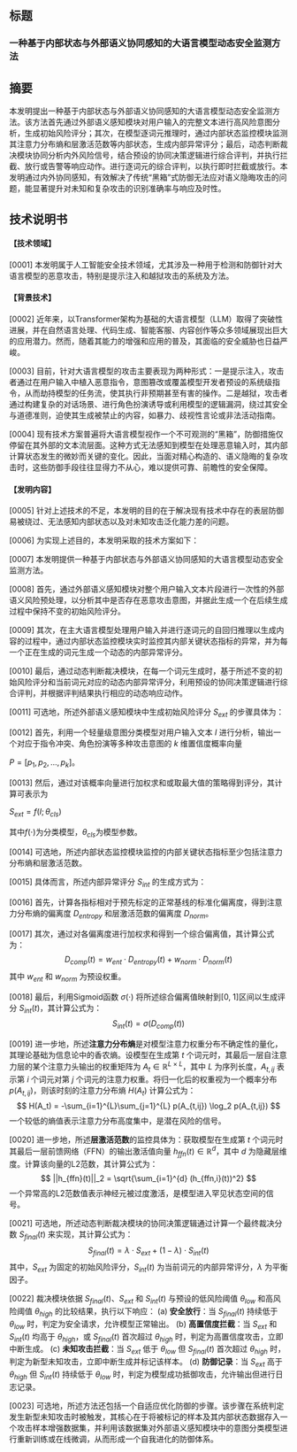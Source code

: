 ## 标题
### **一种基于内部状态与外部语义协同感知的大语言模型动态安全监测方法**
## 摘要
本发明提出一种基于内部状态与外部语义协同感知的大语言模型动态安全监测方法。该方法首先通过外部语义感知模块对用户输入的完整文本进行高风险意图分析，生成初始风险评分；其次，在模型逐词元推理时，通过内部状态监控模块监测其注意力分布熵和层激活范数等内部状态，生成内部异常评分；最后，动态判断裁决模块协同分析内外风险信号，结合预设的协同决策逻辑进行综合评判，并执行拦截、放行或告警等响应动作。进行逐词元的综合评判，以执行即时拦截或放行。本发明通过内外协同感知，有效解决了传统“黑箱”式防御无法应对语义隐晦攻击的问题，能显著提升对未知和复杂攻击的识别准确率与响应及时性。

## 技术说明书

#### **【技术领域】**

[0001] 本发明属于人工智能安全技术领域，尤其涉及一种用于检测和防御针对大语言模型的恶意攻击，特别是提示注入和越狱攻击的系统及方法。

#### **【背景技术】**

[0002] 近年来，以Transformer架构为基础的大语言模型（LLM）取得了突破性进展，并在自然语言处理、代码生成、智能客服、内容创作等众多领域展现出巨大的应用潜力。然而，随着其能力的增强和应用的普及，其面临的安全威胁也日益严峻。

[0003] 目前，针对大语言模型的攻击主要表现为两种形式：一是提示注入，攻击者通过在用户输入中植入恶意指令，意图篡改或覆盖模型开发者预设的系统级指令，从而劫持模型的任务流，使其执行非预期甚至有害的操作。二是越狱，攻击者通过构建复杂的对话场景、进行角色扮演诱导或利用模型的逻辑漏洞，绕过其安全与道德准则，迫使其生成被禁止的内容，如暴力、歧视性言论或非法活动指南。

[0004] 现有技术方案普遍将大语言模型视作一个不可观测的“黑箱”，防御措施仅停留在其外部的文本流层面。这种方式无法感知到模型在处理恶意输入时，其内部计算状态发生的微妙而关键的变化。因此，当面对精心构造的、语义隐晦的复杂攻击时，这些防御手段往往显得力不从心，难以提供可靠、前瞻性的安全保障。

#### **【发明内容】**

[0005] 针对上述技术的不足，本发明的目的在于解决现有技术中存在的表层防御易被绕过、无法感知内部状态以及对未知攻击泛化能力差的问题。

[0006] 为实现上述目的，本发明采取的技术方案如下：

[0007] 本发明提供一种基于内部状态与外部语义协同感知的大语言模型动态安全监测方法。

[0008] 首先，通过外部语义感知模块对整个用户输入文本片段进行一次性的外部语义风险预处理，以分析其中是否存在恶意攻击意图，并据此生成一个在后续生成过程中保持不变的初始风险评分。

[0009] 其次，在主大语言模型处理用户输入并进行逐词元的自回归推理以生成内容的过程中，通过内部状态监控模块实时监控其内部关键状态指标的异常，并为每一个正在生成的词元生成一个动态的内部异常评分。

[0010] 最后，通过动态判断裁决模块，在每一个词元生成时，基于所述不变的初始风险评分和当前词元对应的动态内部异常评分，利用预设的协同决策逻辑进行综合评判，并根据评判结果执行相应的动态响应动作。

[0011] 可选地，所述外部语义感知模块中生成初始风险评分 $S_{ext}$ 的步骤具体为：

[0012] 首先，利用一个轻量级意图分类模型对用户输入文本 $I$ 进行分析，输出一个对应于指令冲突、角色扮演等多种攻击意图的 $k$ 维置信度概率向量 

$P = [p_1, p_2, ..., p_k]$。

[0013] 然后，通过对该概率向量进行加权求和或取最大值的策略得到评分，其计算可表示为

 $S_{ext} = f(I; \theta_{cls})$
 
 其中$f(\cdot)$为分类模型，$\theta_{cls}$为模型参数。

[0014] 可选地，所述内部状态监控模块监控的内部关键状态指标至少包括注意力分布熵和层激活范数。

[0015] 具体而言，所述内部异常评分 $S_{int}$ 的生成方式为：

[0016] 首先，计算各指标相对于预先标定的正常基线的标准化偏离度，得到注意力分布熵的偏离度 $D_{entropy}$ 和层激活范数的偏离度 $D_{norm}$。

[0017] 其次，通过对各偏离度进行加权求和得到一个综合偏离值，其计算公式为：
$$
D_{comp}(t) = w_{ent} \cdot D_{entropy}(t) + w_{norm} \cdot D_{norm}(t)
$$
其中 $w_{ent}$ 和 $w_{norm}$ 为预设权重。

[0018] 最后，利用Sigmoid函数 $\sigma(\cdot)$ 将所述综合偏离值映射到[0, 1]区间以生成评分 $S_{int}(t)$，其计算公式为：
$$
S_{int}(t) = \sigma(D_{comp}(t))
$$

[0019] 进一步地，所述**注意力分布熵**是对模型注意力权重分布不确定性的量化，其理论基础为信息论中的香农熵。设模型在生成第 $t$ 个词元时，其最后一层自注意力层的某个注意力头输出的权重矩阵为 $A_t \in \mathbb{R}^{L \times L}$，其中 $L$ 为序列长度，$A_{t,ij}$ 表示第 $i$ 个词元对第 $j$ 个词元的注意力权重。将归一化后的权重视为一个概率分布 $p(A_{t,ij})$，则该时刻的注意力分布熵 $H(A_t)$ 计算公式为：
$$
H(A_t) = -\sum_{i=1}^{L}\sum_{j=1}^{L} p(A_{t,ij}) \log_2 p(A_{t,ij})
$$
一个较低的熵值表示注意力分布高度集中，是潜在风险的信号。

[0020] 进一步地，所述**层激活范数**的监控具体为：获取模型在生成第 $t$ 个词元时其最后一层前馈网络（FFN）的输出激活值向量 $h_{ffn}(t) \in \mathbb{R}^{d}$，其中 $d$ 为隐藏层维度。计算该向量的L2范数，其计算公式为：
$$
||h_{ffn}(t)||_2 = \sqrt{\sum_{i=1}^{d} (h_{ffn,i}(t))^2}
$$
一个异常高的L2范数值表示神经元被过度激活，是模型进入罕见状态空间的信号。

[0021] 可选地，所述动态判断裁决模块的协同决策逻辑通过计算一个最终裁决分数 $S_{final}(t)$ 来实现，其计算公式为：
$$
S_{final}(t) = \lambda \cdot S_{ext} + (1-\lambda) \cdot S_{int}(t)
$$
其中，$S_{ext}$ 为固定的初始风险评分，$S_{int}(t)$ 为当前词元的内部异常评分，$\lambda$ 为平衡因子。

[0022] 裁决模块依据 $S_{final}(t)$、$S_{ext}$ 和 $S_{int}(t)$ 与预设的低风险阈值 $\theta_{low}$ 和高风险阈值 $\theta_{high}$ 的比较结果，执行以下响应：
(a) **安全放行**：当 $S_{final}(t)$ 持续低于 $\theta_{low}$ 时，判定为安全请求，允许模型正常输出。
(b) **高置信度拦截**：当 $S_{ext}$ 和 $S_{int}(t)$ 均高于 $\theta_{high}$，或 $S_{final}(t)$ 首次超过 $\theta_{high}$ 时，判定为高置信度攻击，立即中断生成。
(c) **未知攻击拦截**：当 $S_{ext}$ 低于 $\theta_{low}$ 但 $S_{final}(t)$ 首次超过 $\theta_{high}$ 时，判定为新型未知攻击，立即中断生成并标记该样本。
(d) **防御记录**：当 $S_{ext}$ 高于 $\theta_{high}$ 但 $S_{int}(t)$ 持续低于 $\theta_{low}$ 时，判定为模型成功抵御攻击，允许输出但进行日志记录。

[0023] 可选地，所述方法还包括一个自适应优化防御的步骤。该步骤在系统判定发生新型未知攻击时被触发，其核心在于将被标记的样本及其内部状态数据存入一个攻击样本增强数据集，并利用该数据集对外部语义感知模块中的意图分类模型进行重新训练或在线微调，从而形成一个自我进化的防御体系。
<!--stackedit_data:
eyJoaXN0b3J5IjpbMTE3ODAxNzAyNiwtMTA4NzgxMzQyOF19
-->